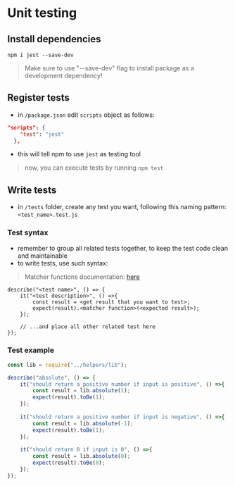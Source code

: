 # Unit testing
## Install dependencies
`npm i jest --save-dev`
> Make sure to use "--save-dev" flag to install package as a development dependency!
## Register tests
- in `/package.json` edit `scripts` object as follows:
```json
"scripts": {
    "test": "jest"
  },
```
- this will tell npm to use `jest` as testing tool
> now, you can execute tests by running `npm test`
## Write tests
- in `/tests` folder, create any test you want, following this naming pattern: `<test_name>.test.js`
### Test syntax
- remember to group all related tests together, to keep the test code clean and maintainable
- to write tests, use such syntax:
> Matcher functions documentation: [here](https://jestjs.io/docs/en/using-matchers)
```
describe("<test name>", () => {
    it("<test description>", () =>{
        const result = <get result that you want to test>;
        expect(result).<matcher function>(<expected result>);
    });

    // ...and place all other related test here
});
```
### Test example
```js
const lib = require("../helpers/lib");

describe("absolute", () => {
    it("should return a positive number if input is positive", () =>{
        const result = lib.absolute(1);
        expect(result).toBe(1);
    });
    
    it("should return a positive number if input is negative", () =>{
        const result = lib.absolute(-1);
        expect(result).toBe(1);
    });
    
    it("should return 0 if input is 0", () =>{
        const result = lib.absolute(0);
        expect(result).toBe(0);
    });
});
```